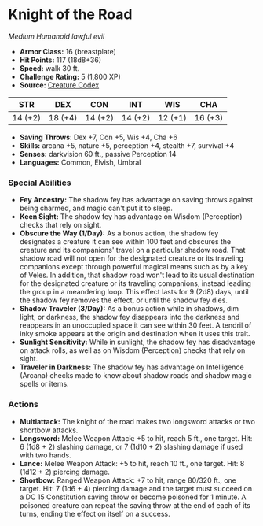 # Knight of the Road

*Medium* *Humanoid* *lawful evil*

- **Armor Class:** 16 (breastplate)
- **Hit Points:** 117 (18d8+36)
- **Speed:** walk 30 ft.
- **Challenge Rating:** 5 (1,800 XP)
- **Source:** [Creature Codex](https://koboldpress.com/kpstore/product/creature-codex-for-5th-edition-dnd/)

| STR | DEX | CON | INT | WIS | CHA |
| --- | --- | --- | --- | --- | --- |
| 14 (+2) | 18 (+4) | 14 (+2) | 14 (+2) | 12 (+1) | 16 (+3) |

- **Saving Throws**: Dex +7, Con +5, Wis +4, Cha +6
- **Skills:** arcana +5, nature +5, perception +4, stealth +7, survival +4
- **Senses:** darkvision 60 ft., passive Perception 14
- **Languages:** Common, Elvish, Umbral
### Special Abilities
- **Fey Ancestry:** The shadow fey has advantage on saving throws against being charmed, and magic can't put it to sleep.
- **Keen Sight:** The shadow fey has advantage on Wisdom (Perception) checks that rely on sight.
- **Obscure the Way (1/Day):** As a bonus action, the shadow fey designates a creature it can see within 100 feet and obscures the creature and its companions' travel on a particular shadow road. That shadow road will not open for the designated creature or its traveling companions except through powerful magical means such as by a key of Veles. In addition, that shadow road won't lead to its usual destination for the designated creature or its traveling companions, instead leading the group in a meandering loop. This effect lasts for 9 (2d8) days, until the shadow fey removes the effect, or until the shadow fey dies.
- **Shadow Traveler (3/Day):** As a bonus action while in shadows, dim light, or darkness, the shadow fey disappears into the darkness and reappears in an unoccupied space it can see within 30 feet. A tendril of inky smoke appears at the origin and destination when it uses this trait.
- **Sunlight Sensitivity:** While in sunlight, the shadow fey has disadvantage on attack rolls, as well as on Wisdom (Perception) checks that rely on sight.
- **Traveler in Darkness:** The shadow fey has advantage on Intelligence (Arcana) checks made to know about shadow roads and shadow magic spells or items.
### Actions
- **Multiattack:** The knight of the road makes two longsword attacks or two shortbow attacks.
- **Longsword:** Melee Weapon Attack: +5 to hit, reach 5 ft., one target. Hit: 6 (1d8 + 2) slashing damage, or 7 (1d10 + 2) slashing damage if used with two hands.
- **Lance:** Melee Weapon Attack: +5 to hit, reach 10 ft., one target. Hit: 8 (1d12 + 2) piercing damage.
- **Shortbow:** Ranged Weapon Attack: +7 to hit, range 80/320 ft., one target. Hit: 7 (1d6 + 4) piercing damage and the target must succeed on a DC 15 Constitution saving throw or become poisoned for 1 minute. A poisoned creature can repeat the saving throw at the end of each of its turns, ending the effect on itself on a success.
